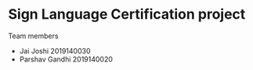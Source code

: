 # Sign Language Certification project
Team members
- Jai Joshi 2019140030
- Parshav Gandhi 2019140020
